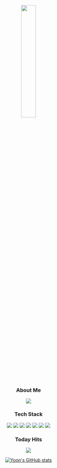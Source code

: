 
<!--![header](https://capsule-render.vercel.app/api?type=wave&color=B19CD9&height=300&section=header&text=KaYoonKim();&fontSize=90&fontColor=ffffff)-->   
<!--FFB6C1(baby pink) CBC3E3-->   
<!--![mp4](https://user-images.githubusercontent.com/60475072/157629887-dec11eee-4a48-4d36-9295-3452c897dcb3.gif)-->   
<p align="center">   
<img width="30%" src="https://user-images.githubusercontent.com/60475072/157629887-dec11eee-4a48-4d36-9295-3452c897dcb3.gif"/>   
<h3 align="center">About Me</h3>   
<p align="center">
<a href="https://www.linkedin.com/in/ka-yoon-kim-4a38a21b8/"><img src="https://img.shields.io/badge/LinkedIn-0A66C2?style=flat-square&logo=LinkedIn&logoColor=white"/></a>   
   
   
<h3 align="center">Tech Stack</h3>   

<p align="center">
<img src="https://img.shields.io/badge/Python-3766AB?style=flat-square&logo=Python&logoColor=white"/></a>
<img src="https://img.shields.io/badge/PyTorch-EE4C2C?style=flat-square&logo=PyTorch&logoColor=white"/></a>
<img src="https://img.shields.io/badge/MySQL-4479A1?style=flat-square&logo=MySQL&logoColor=white"/></a>
<img src="https://img.shields.io/badge/C-A8B9CC?style=flat-square&logo=C&logoColor=white"/></a>   
<img src="https://img.shields.io/badge/Git-F05032?style=flat-square&logo=Git&logoColor=white"/></a>
<img src="https://img.shields.io/badge/GitHub-181717?style=flat-square&logo=GitHub&logoColor=white"/></a>    
<img src="https://img.shields.io/badge/Jupyter-F37626?style=flat-square&logo=Jupyter&logoColor=white"/></a>   

   
   

<h3 align="center">Today Hits</h3>
<p align="center">
<a href="https://hits.seeyoufarm.com"><img src="https://hits.seeyoufarm.com/api/count/incr/badge.svg?url=https%3A%2F%2Fgithub.com%2Fgayoooon1%2Fhit-counter&count_bg=%23CEC3F2&title_bg=%23555555&icon=&icon_color=%23E7E7E7&title=hits&edge_flat=true"/></a>   



<div align=center>   
   
<!--[![Solved.ac프로필](http://mazassumnida.wtf/api/v2/generate_badge?boj=shiaky0905)](https://solved.ac/shiaky0905)-->       
   
[![Yoon's GitHub stats](https://github-readme-stats.vercel.app/api?username=gayoooon1&theme=midnight-purple)](https://github.com/gayoooon1/github-readme-stats)
   
  
   
<!--<h3 align="center">Let's get out of the comfort zone!</h3>-->
